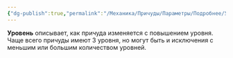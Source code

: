 ```yaml
---
{"dg-publish":true,"permalink":"/Механика/Причуды/Параметры/Подробнее/Уровень/","noteIcon":"","created":"2025-07-12T09:55:59.232+03:00","updated":"2025-07-29T00:30:30.824+03:00"}
---
```


**Уровень** описывает, как причуда изменяется с повышением уровня. Чаще всего причуды имеют 3 уровня, но могут быть и исключения с меньшим или большим количеством уровней.